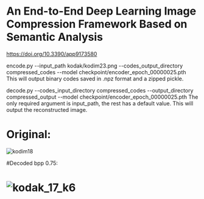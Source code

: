 # An End-to-End Deep Learning Image Compression Framework Based on Semantic Analysis
https://doi.org/10.3390/app9173580

encode.py --input_path kodak/kodim23.png --codes_output_directory compressed_codes --model checkpoint/encoder_epoch_00000025.pth
This will output binary codes saved in .npz format and a zipped pickle.

decode.py --codes_input_directory compressed_codes --output_directory compressed_output  --model checkpoint/encoder_epoch_00000025.pth
The only required argument is input_path, the rest has a default value. 
This will output the reconstructed image.

# Original:
![kodim18](https://user-images.githubusercontent.com/59319073/132473032-dd46e455-8cb2-435f-9637-af553b65e530.png)


#Decoded bpp 0.75:
# ![kodak_17_k6](https://user-images.githubusercontent.com/59319073/132472816-eecc0107-bff3-4ea8-ad84-b770fe56dd05.jpg)

